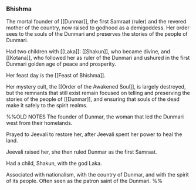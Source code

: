 ### Bhishma

The mortal founder of [[Dunmar]], the first Samraat (ruler) and the revered mother of the country, now raised to godhood as a demigoddess. Her order sees to the souls of the Dunmari and preserves the stories of the people of Dunmari.

Had two children with [[Laka]]: [[Shakun]], who became divine, and [[Kotana]], who followed her as ruler of the Dunmari and ushured in the first Dunmari golden age of peace and prosperity. 

Her feast day is the [[Feast of Bhishma]].

Her mystery cult, the [[Order of the Awakened Soul]], is largely destroyed, but the remnants that still exist remain focused on telling and preserving the stories of the people of [[Dunmar]], and ensuring that souls of the dead make it safely to the spirit realms. 

%%OLD NOTES
The founder of Dunmar, the woman that led the Dunmari west from their homelands.

Prayed to Jeevali to restore her, after Jeevali spent her power to heal the land.

Jeevali raised her, she then ruled Dunmar as the first Samraat.

Had a child, Shakun, with the god Laka.

Associated with nationalism, with the country of Dunmar, and with the spirit of its people. Often seen as the patron saint of the Dunmari.
%%